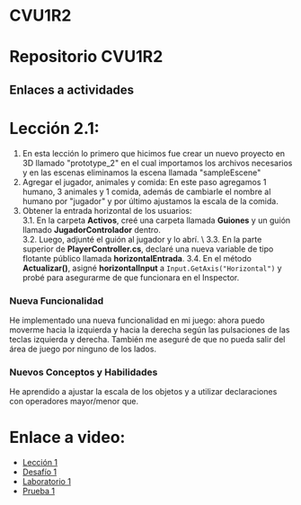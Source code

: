 # CVU1R2

# Repositorio CVU1R2

## Enlaces a actividades

# Lección 2.1: 
1. En esta lección lo primero que hicimos fue crear un nuevo proyecto en 3D llamado "prototype_2" en el cual importamos los archivos necesarios y en las escenas eliminamos la escena llamada "sampleEscene"
2. Agregar el jugador, animales y comida: En este paso agregamos 1 humano, 3 animales y 1 comida, además de cambiarle el nombre al humano por "jugador" y por último ajustamos la escala de la comida.
3. Obtener la entrada horizontal de los usuarios: \
  3.1. En la carpeta **Activos**, creé una carpeta llamada **Guiones** y un guión llamado **JugadorControlador** dentro. \
  3.2. Luego, adjunté el guión al jugador y lo abrí. \\
  3.3. En la parte superior de **PlayerController.cs**, declaré una nueva variable de tipo flotante público llamada **horizontalEntrada**.
  3.4. En el método **Actualizar()**, asigné **horizontalInput** a `Input.GetAxis("Horizontal")` y probé para asegurarme de que funcionara
     en el Inspector.



### Nueva Funcionalidad
He implementado una nueva funcionalidad en mi juego: ahora puedo moverme hacia la izquierda y hacia la derecha según las pulsaciones de las teclas izquierda y derecha. También me aseguré de que no pueda salir del área de juego por ninguno de los lados.

### Nuevos Conceptos y Habilidades
He aprendido a ajustar la escala de los objetos y a utilizar declaraciones con operadores mayor/menor que.

# Enlace a video:
- [Lección 1](https://link-a-leccion-1.com)
- [Desafío 1](https://link-a-desafio-1.com)
- [Laboratorio 1](https://link-a-laboratorio-1.com)
- [Prueba 1](https://link-a-prueba-1.com)
